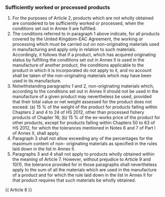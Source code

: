 ### Sufficiently worked or processed products
1.	For the purposes of Article 2, products which are not wholly obtained are considered to be sufficiently worked or processed, when the conditions set out in Annex II are fulfilled.
2.	The conditions referred to in paragraph 1 above indicate, for all products covered by the United Kingdom-EAC Agreement, the working or processing which must be carried out on non-originating materials used in manufacturing and apply only in relation to such materials. Accordingly, it follows that if a product, which has acquired originating status by fulfilling the conditions set out in Annex II is used in the manufacture of another product, the conditions applicable to the product in which it is incorporated do not apply to it, and no account shall be taken of the non-originating materials which may have been used in its manufacture.
3.	Notwithstanding paragraphs 1 and 2, non-originating materials which, according to the conditions set out in Annex II should not be used in the manufacture of a given product may nevertheless be used, provided that their total value or net weight assessed for the product does not exceed:
(a)	15 % of the weight of the product for products falling within Chapters 2 and 4 to 24 of HS 2012, other than processed fishery products of Chapter 16;
(b)	15 % of the ex-works price of the product for other products, except for products falling within Chapters 50 to 63 of HS 2012, for which the tolerances mentioned in Notes 6 and 7 of Part I of Annex II, shall apply.
4.	Paragraph 3 shall not allow exceeding any of the percentages for the maximum content of non- originating materials as specified in the rules laid down in the list in Annex II.
5.	Paragraphs 3 and 4 shall not apply to products wholly obtained within the meaning of Article 7. However, without prejudice to Article 9 and 10(1), the tolerance provided for in those paragraphs shall nevertheless apply to the sum of all the materials which are used in the manufacture of a product and for which the rule laid down in the list in Annex II for that product requires that such materials be wholly obtained.

{{ Article 8 }}

